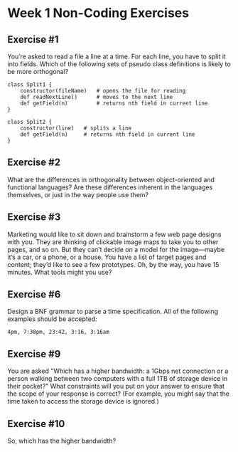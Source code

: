 # Week 1 Non-Coding Exercises

## Exercise #1

You’re asked to read a file a line at a time. For each line, you have to split it into fields. 
Which of the following sets of pseudo class definitions is likely to be more orthogonal?

```
class Split1 {
    constructor(fileName)   # opens the file for reading
    def readNextLine()      # moves to the next line
    def getField(n)         # returns nth field in current line
}
```

```
class Split2 {
    constructor(line)   # splits a line
    def getField(n)     # returns nth field in current line
}
```

## Exercise #2

What are the differences in orthogonality between object-oriented and functional languages? 
Are these differences inherent in the languages themselves, or just in the way people use them?

## Exercise #3

Marketing would like to sit down and brainstorm a few web page designs with you. They are thinking of clickable image 
maps to take you to other pages, and so on. But they can’t decide on a model for the image—maybe it’s a car, or a phone, 
or a house. You have a list of target pages and content; they’d like to see a few prototypes. 
Oh, by the way, you have 15 minutes. What tools might you use?

## Exercise #6

Design a BNF grammar to parse a time specification. All of the following examples should be accepted:

```
4pm, 7:38pm, 23:42, 3:16, 3:16am
```

## Exercise #9

You are asked "Which has a higher bandwidth: a 1Gbps net connection or a person walking between two computers with a 
full 1TB of storage device in their pocket?" What constraints will you put on your answer to ensure that the scope of 
your response is correct? (For example, you might say that the time taken to access the storage device is ignored.)

## Exercise #10

So, which has the higher bandwidth?